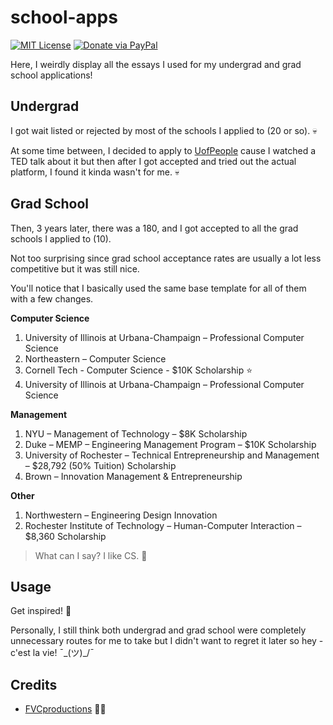 # school-apps

[![MIT License](http://img.shields.io/:license-mit-blue.svg?style=flat-square)](http://badges.mit-license.org) [![Donate via PayPal](https://img.shields.io/badge/Donate-PayPal-blue.svg?style=flat-square)](http://paypal.me/fvcproductions)

Here, I weirdly display all the essays I used for my undergrad and grad school applications!

## Undergrad

I got wait listed or rejected by most of the schools I applied to (20 or so). 💀

At some time between, I decided to apply to [UofPeople](http://www.uopeople.edu/) cause I watched a TED talk about it but then after I got accepted and tried out the actual platform, I found it kinda wasn't for me. 💀

## Grad School

Then, 3 years later, there was a 180, and I got accepted to all the grad schools I applied to (10).

Not too surprising since grad school acceptance rates are usually a lot less competitive but it was still nice.

You'll notice that I basically used the same base template for all of them with a few changes.

**Computer Science**

1. University of Illinois at Urbana-Champaign – Professional Computer Science
2. Northeastern – Computer Science
3. Cornell Tech - Computer Science - $10K Scholarship ⭐
4. University of Illinois at Urbana-Champaign – Professional Computer Science

**Management**

1. NYU – Management of Technology – $8K Scholarship
2. Duke – MEMP – Engineering Management Program – $10K Scholarship
3. University of Rochester – Technical Entrepreneurship and Management – $28,792 (50% Tuition) Scholarship
4. Brown – Innovation Management & Entrepreneurship

**Other**

1. Northwestern – Engineering Design Innovation
2. Rochester Institute of Technology – Human-Computer Interaction – $8,360 Scholarship

> What can I say? I like CS. 🤣

## Usage

Get inspired! 🎉

Personally, I still think both undergrad and grad school were completely unnecessary routes for me to take but I didn't want to regret it later so hey - c'est la vie! ¯\_(ツ)_/¯

## Credits

- [FVCproductions](http://fvcproductions.com) 🍓🍫